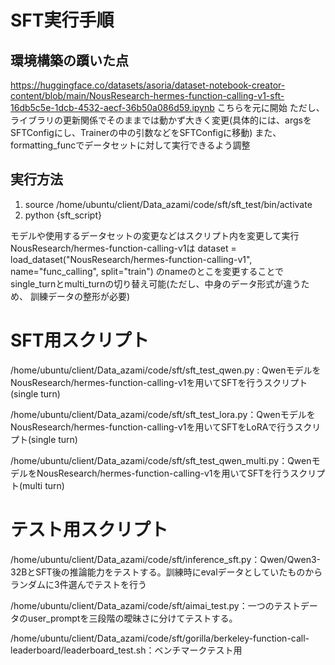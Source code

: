 # SFT実行手順

## 環境構築の躓いた点
https://huggingface.co/datasets/asoria/dataset-notebook-creator-content/blob/main/NousResearch-hermes-function-calling-v1-sft-16db5c5e-1dcb-4532-aecf-36b50a086d59.ipynb
こちらを元に開始
ただし、ライブラリの更新関係でそのままでは動かず大きく変更(具体的には、argsをSFTConfigにし、Trainerの中の引数などをSFTConfigに移動)
また、formatting_funcでデータセットに対して実行できるよう調整

## 実行方法
1. source /home/ubuntu/client/Data_azami/code/sft/sft_test/bin/activate 
2. python {sft_script}

モデルや使用するデータセットの変更などはスクリプト内を変更して実行
NousResearch/hermes-function-calling-v1は
dataset = load_dataset("NousResearch/hermes-function-calling-v1", name="func_calling", split="train")
のnameのとこを変更することでsingle_turnとmulti_turnの切り替え可能(ただし、中身のデータ形式が違うため、
訓練データの整形が必要)
# SFT用スクリプト
/home/ubuntu/client/Data_azami/code/sft/sft_test_qwen.py : QwenモデルをNousResearch/hermes-function-calling-v1を用いてSFTを行うスクリプト(single turn)

/home/ubuntu/client/Data_azami/code/sft/sft_test_lora.py：QwenモデルをNousResearch/hermes-function-calling-v1を用いてSFTをLoRAで行うスクリプト(single turn)

/home/ubuntu/client/Data_azami/code/sft/sft_test_qwen_multi.py：QwenモデルをNousResearch/hermes-function-calling-v1を用いてSFTを行うスクリプト(multi turn)

# テスト用スクリプト
/home/ubuntu/client/Data_azami/code/sft/inference_sft.py：Qwen/Qwen3-32BとSFT後の推論能力をテストする。訓練時にevalデータとしていたものからランダムに3件選んでテストを行う

/home/ubuntu/client/Data_azami/code/sft/aimai_test.py：一つのテストデータのuser_promptを三段階の曖昧さに分けてテストする。

/home/ubuntu/client/Data_azami/code/sft/gorilla/berkeley-function-call-leaderboard/leaderboard_test.sh：ベンチマークテスト用 